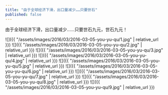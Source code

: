 ```yaml
---
title: "由于全球经济下滑，出口量减少……只要世石"
published: false
---
```

由于全球经济下滑，出口量减少……只要世石九元，世石九元！



![]({{ "/assets/images/2016/03/2016-03-05-you-yu-qu/1.jpg" | relative_url }})
![]({{ "/assets/images/2016/03/2016-03-05-you-yu-qu/2.jpg" | relative_url }})
![]({{ "/assets/images/2016/03/2016-03-05-you-yu-qu/3.jpg" | relative_url }})
![]({{ "/assets/images/2016/03/2016-03-05-you-yu-qu/4.jpg" | relative_url }})
![]({{ "/assets/images/2016/03/2016-03-05-you-yu-qu/5.jpg" | relative_url }})
![]({{ "/assets/images/2016/03/2016-03-05-you-yu-qu/6.jpg" | relative_url }})
![]({{ "/assets/images/2016/03/2016-03-05-you-yu-qu/7.jpg" | relative_url }})
![]({{ "/assets/images/2016/03/2016-03-05-you-yu-qu/8.jpg" | relative_url }})
![]({{ "/assets/images/2016/03/2016-03-05-you-yu-qu/9.jpg" | relative_url }})
